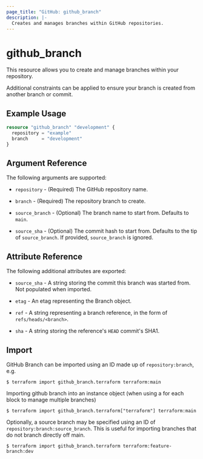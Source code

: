 ```yaml
---
page_title: "GitHub: github_branch"
description: |-
  Creates and manages branches within GitHub repositories.
---
```


# github\_branch

This resource allows you to create and manage branches within your repository.

Additional constraints can be applied to ensure your branch is created from another branch or commit.

## Example Usage

```terraform
resource "github_branch" "development" {
  repository = "example"
  branch     = "development"
}
```

## Argument Reference

The following arguments are supported:

* `repository` - (Required) The GitHub repository name.

* `branch` - (Required) The repository branch to create.

* `source_branch` - (Optional) The branch name to start from. Defaults to `main`.

* `source_sha` - (Optional) The commit hash to start from. Defaults to the tip of `source_branch`. If provided, `source_branch` is ignored.

## Attribute Reference

The following additional attributes are exported:

* `source_sha` - A string storing the commit this branch was started from. Not populated when imported.

* `etag` - An etag representing the Branch object.

* `ref` - A string representing a branch reference, in the form of `refs/heads/<branch>`.

* `sha` - A string storing the reference's `HEAD` commit's SHA1.

## Import

GitHub Branch can be imported using an ID made up of `repository:branch`, e.g.

```
$ terraform import github_branch.terraform terraform:main
```

Importing github branch into an instance object (when using a for each block to manage multiple branches)

```
$ terraform import github_branch.terraform["terraform"] terraform:main
```

Optionally, a source branch may be specified using an ID of `repository:branch:source_branch`. This is useful for importing branches that do not branch directly off main.

```
$ terraform import github_branch.terraform terraform:feature-branch:dev
```
